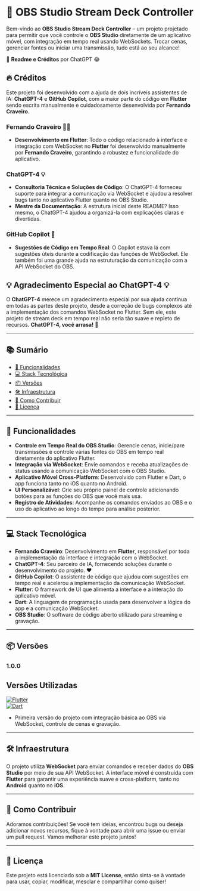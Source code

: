 # 🚀 OBS Studio Stream Deck Controller

Bem-vindo ao **OBS Studio Stream Deck Controller** – um projeto projetado para permitir que você controle o **OBS Studio** diretamente de um aplicativo móvel, com integração em tempo real usando WebSockets. Trocar cenas, gerenciar fontes ou iniciar uma transmissão, tudo está ao seu alcance!

📖 **Readme e Créditos** por ChatGPT 😂

## 🔥 Créditos

Este projeto foi desenvolvido com a ajuda de dois incríveis assistentes de IA: **ChatGPT-4** e **GitHub Copilot**, com a maior parte do código em **Flutter** sendo escrita manualmente e cuidadosamente desenvolvida por **Fernando Craveiro**.

### Fernando Craveiro 👨‍💻

- **Desenvolvimento em Flutter**: Todo o código relacionado à interface e integração com WebSocket no **Flutter** foi desenvolvido manualmente por **Fernando Craveiro**, garantindo a robustez e funcionalidade do aplicativo.

### ChatGPT-4 💡

- **Consultoria Técnica e Soluções de Código**: O ChatGPT-4 forneceu suporte para integrar a comunicação via WebSocket e ajudou a resolver bugs tanto no aplicativo Flutter quanto no OBS Studio.
- **Mestre da Documentação**: A estrutura inicial deste README? Isso mesmo, o ChatGPT-4 ajudou a organizá-la com explicações claras e divertidas.

### GitHub Copilot 🤖

- **Sugestões de Código em Tempo Real**: O Copilot estava lá com sugestões úteis durante a codificação das funções de WebSocket. Ele também foi uma grande ajuda na estruturação da comunicação com a API WebSocket do OBS.

## 💡 Agradecimento Especial ao ChatGPT-4 💡

O **ChatGPT-4** merece um agradecimento especial por sua ajuda contínua em todas as partes deste projeto, desde a correção de bugs complexos até a implementação dos comandos WebSocket no Flutter. Sem ele, este projeto de stream deck em tempo real não seria tão suave e repleto de recursos. **ChatGPT-4, você arrasa!** 🙌

---

## 📚 Sumário

- [🚀 Funcionalidades](#-funcionalidades)
- [💻 Stack Tecnológica](#-stack-tecnológica)
- [📦 Versões](#-versões)
- [🛠️ Infraestrutura](#️-infraestrutura)
- [🤝 Como Contribuir](#-como-contribuir)
- [📜 Licença](#-licença)

---

## 🚀 Funcionalidades

- **Controle em Tempo Real do OBS Studio**: Gerencie cenas, inicie/pare transmissões e controle várias fontes do OBS em tempo real diretamente do aplicativo Flutter.
- **Integração via WebSocket**: Envie comandos e receba atualizações de status usando a comunicação WebSocket com o OBS Studio.
- **Aplicativo Móvel Cross-Platform**: Desenvolvido com Flutter e Dart, o app funciona tanto no iOS quanto no Android.
- **UI Personalizável**: Crie seu próprio painel de controle adicionando botões para as funções do OBS que você mais usa.
- **Registro de Atividades**: Acompanhe os comandos enviados ao OBS e o uso do aplicativo ao longo do tempo para análise posterior.

---

## 💻 Stack Tecnológica

- **Fernando Craveiro**: Desenvolvimento em **Flutter**, responsável por toda a implementação da interface e integração com o WebSocket.
- **ChatGPT-4**: Seu parceiro de IA, fornecendo soluções durante o desenvolvimento do projeto. ❤️
- **GitHub Copilot**: O assistente de código que ajudou com sugestões em tempo real e acelerou a implementação da comunicação WebSocket.
- **Flutter**: O framework de UI que alimenta a interface e a interação do aplicativo móvel.
- **Dart**: A linguagem de programação usada para desenvolver a lógica do app e a comunicação WebSocket.
- **OBS Studio**: O software de código aberto utilizado para streaming e gravação.

---

## 📦 Versões

### 1.0.0

## Versões Utilizadas

[![Flutter](https://img.shields.io/badge/Flutter-v3.19.6-blue?logo=flutter)](https://flutter.dev)  
[![Dart](https://img.shields.io/badge/Dart-v3.3.4-blue?logo=dart)](https://dart.dev)

- Primeira versão do projeto com integração básica ao OBS via WebSocket, controle de cenas e gravação.

---

## 🛠️ Infraestrutura

O projeto utiliza **WebSocket** para enviar comandos e receber dados do **OBS Studio** por meio de sua API WebSocket. A interface móvel é construída com **Flutter** para garantir uma experiência suave e cross-platform, tanto no **Android** quanto no **iOS**.

---

## 🤝 Como Contribuir

Adoramos contribuições! Se você tem ideias, encontrou bugs ou deseja adicionar novos recursos, fique à vontade para abrir uma issue ou enviar um pull request. Vamos melhorar este projeto juntos!

---

## 📜 Licença

Este projeto está licenciado sob a **MIT License**, então sinta-se à vontade para usar, copiar, modificar, mesclar e compartilhar como quiser!

